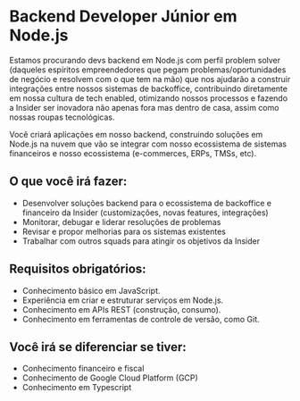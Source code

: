 # Backend Developer Júnior em Node.js

Estamos procurando devs backend em Node.js com perfil problem solver (daqueles espíritos empreendedores que pegam problemas/oportunidades de negócio e resolvem com o que tem na mão) que nos ajudarão a construir integrações entre nossos sistemas de backoffice, contribuindo diretamente em nossa cultura de tech enabled, otimizando nossos processos e fazendo a Insider ser inovadora não apenas fora mas dentro de casa, assim como nossas roupas tecnológicas.

Você criará aplicações em nosso backend, construindo soluções em Node.js na nuvem que vão se integrar com nosso ecossistema de sistemas financeiros e nosso ecossistema (e-commerces, ERPs, TMSs, etc).

## O que você irá fazer:
- Desenvolver soluções backend para o ecossistema de backoffice e financeiro da Insider (customizações, novas features, integrações)
- Monitorar, debugar e liderar resoluções de problemas
- Revisar e propor melhorias para os sistemas existentes
- Trabalhar com outros squads para atingir os objetivos da Insider

## Requisitos obrigatórios:
- Conhecimento básico em JavaScript.
- Experiência em criar e estruturar serviços em Node.js.
- Conhecimento em APIs REST (construção, consumo).
- Conhecimento em ferramentas de controle de versão, como Git.

## Você irá se diferenciar se tiver:
- Conhecimento financeiro e fiscal
- Conhecimento de Google Cloud Platform (GCP)
- Conhecimento em Typescript
